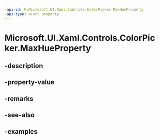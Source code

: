 ```yaml
---
-api-id: P:Microsoft.UI.Xaml.Controls.ColorPicker.MaxHueProperty
-api-type: winrt property
---
```


<!-- Property syntax.
public DependencyProperty MaxHueProperty { get; }
-->

# Microsoft.UI.Xaml.Controls.ColorPicker.MaxHueProperty

## -description

## -property-value

## -remarks

## -see-also

## -examples

